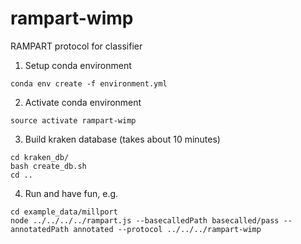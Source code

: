 # rampart-wimp
RAMPART protocol for classifier

1. Setup conda environment
```
conda env create -f environment.yml
```
2. Activate conda environment
```
source activate rampart-wimp
```
3. Build kraken database (takes about 10 minutes)
```           
cd kraken_db/
bash create_db.sh 
cd ..
```
4. Run and have fun, e.g.
```
cd example_data/millport
node ../../../../rampart.js --basecalledPath basecalled/pass --annotatedPath annotated --protocol ../../../rampart-wimp
```
